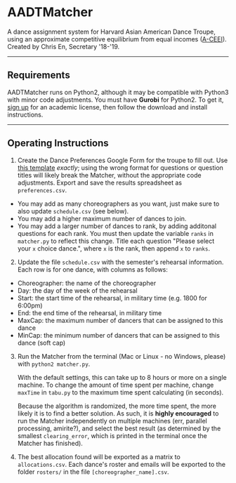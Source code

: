 # AADTMatcher
A dance assignment system for Harvard Asian American Dance Troupe, using an approximate competitive equilibrium from equal incomes ([A-CEEI](http://faculty.chicagobooth.edu/eric.budish/research/CourseMatch.pdf)). Created by Chris En, Secretary '18-'19.
___

## Requirements
AADTMatcher runs on Python2, although it may be compatible with Python3 with minor code adjustments. You must have **Gurobi** for Python2. To get it, [sign up](http://www.gurobi.com/registration/download-reg) for an academic license, then follow the download and install instructions.
___

## Operating Instructions
1. Create the Dance Preferences Google Form for the troupe to fill out. Use [this template](https://drive.google.com/open?id=1q_T8xYxndKK6aVQJ4TMPpFCGnrqIDiPpJclJOwYnMPo) *exactly*; using the wrong format for questions or question titles will likely break the Matcher, without the appropriate code adjustments. Export and save the results spreadsheet as `preferences.csv`.
  * You may add as many choreographers as you want, just make sure to also update `schedule.csv` (see below).
  * You may add a higher maximum number of dances to join.
  * You may add a larger number of dances to rank, by adding additonal questions for each rank. You must then update the variable `ranks` in `matcher.py` to reflect this change. Title each question "Please select your `x` choice dance.", where `x` is the rank, then append `x` to `ranks`.

2. Update the file `schedule.csv` with the semester's rehearsal information. Each row is for one dance, with columns as follows:
  * Choreographer: the name of the choreographer
  * Day: the day of the week of the rehearsal
  * Start: the start time of the rehearsal, in military time (e.g. 1800 for 6:00pm)
  * End: the end time of the rehearsal, in military time
  * MaxCap: the maximum number of dancers that can be assigned to this dance
  * MinCap: the minimum number of dancers that can be assigned to this dance (soft cap)

3. Run the Matcher from the terminal (Mac or Linux - no Windows, please) with `python2 matcher.py`. 

   With the default settings, this can take up to 8 hours or more on a single machine. To change the amount of time spent per machine, change `maxTime` in `tabu.py` to the maximum time spent calculating (in seconds).

   Because the algorithm is randomized, the more time spent, the more likely it is to find a better solution. As such, it is **highly encouraged** to run the Matcher independently on multiple machines (err, parallel processing, amirite?), and select the best result (as determined by the smallest `clearing_error`, which is printed in the terminal once the Matcher has finished).

4. The best allocation found will be exported as a matrix to `allocations.csv`. Each dance's roster and emails will be exported to the folder `rosters/` in the file `[choreographer_name].csv`.